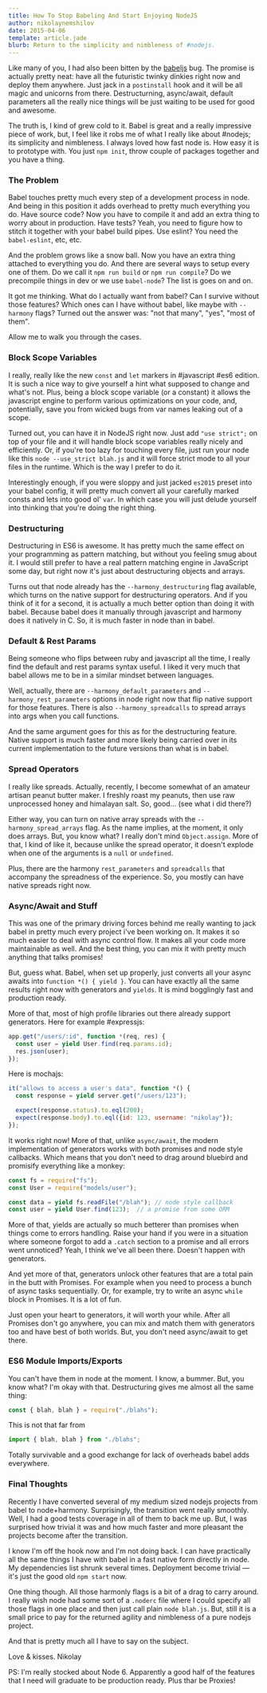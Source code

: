 ```yaml
---
title: How To Stop Babeling And Start Enjoying NodeJS
author: nikolaynemshilov
date: 2015-04-06
template: article.jade
blurb: Return to the simplicity and nimbleness of #nodejs.
---
```


Like many of you, I had also been bitten by the [babeljs](https://babeljs.io)
bug. The promise is actually pretty neat: have all the futuristic twinky dinkies
right now and deploy them anywhere. Just jack in a `postinstall` hook and it
will be all magic and unicorns from there. Destructurning, async/await, default
parameters all the really nice things will be just waiting to be used for good
and awesome.

The truth is, I kind of grew cold to it. Babel is great and a really impressive
piece of work, but, I feel like it robs me of what I really like about #nodejs;
its simplicity and nimbleness. I always loved how fast node is. How easy it
is to prototype with. You just `npm init`, throw couple of packages together
and you have a thing.

### The Problem

Babel touches pretty much every step of a development process in node. And being
in this position it adds overhead to pretty much everything you do. Have source
code? Now you have to compile it and add an extra thing to worry about in production.
Have tests? Yeah, you need to figure how to stitch it together with your babel
build pipes. Use eslint? You need the `babel-eslint`, etc, etc.

And the problem grows like a snow ball. Now you have an extra thing attached
to everything you do. And there are several ways to setup every one of them. Do
we call it `npm run build` or `npm run compile`? Do we precompile things in dev
or we use `babel-node`? The list is goes on and on.

It got me thinking. What do I actually want from babel? Can I survive without
those features? Which ones can I have without babel, like maybe with `--harmony`
flags? Turned out the answer was: "not that many", "yes", "most of them".

Allow me to walk you through the cases.

### Block Scope Variables

I really, really like the new `const` and `let` markers in #javascript #es6 edition.
It is such a nice way to give yourself a hint what supposed to change and what's
not. Plus, being a block scope variable (or a constant) it allows the javascript
engine to perform various optimizations on your code, and, potentially, save
you from wicked bugs from var names leaking out of a scope.

Turned out, you can have it in NodeJS right now. Just add `"use strict";` on
top of your file and it will handle block scope variables really nicely and
efficiently. Or, if you're too lazy for touching every file, just run your node
like this `node --use_strict blah.js` and it will force strict mode to all your
files in the runtime. Which is the way I prefer to do it.

Interestingly enough, if you were sloppy and just jacked `es2015` preset into
your babel config, it will pretty much convert all your carefully marked consts
and lets into good ol' `var`. In which case you will just delude yourself into
thinking that you're doing the right thing.

### Destructuring

Destructuring in ES6 is awesome. It has pretty much the same effect on your
programming as pattern matching, but without you feeling smug about it. I would
still prefer to have a real pattern matching engine in JavaScript some day, but
right now it's just about destructuring objects and arrays.

Turns out that node already has the `--harmony_destructuring` flag available,
which turns on the native support for destructuring operators. And if you think
of it for a second, it is actually a much better option than doing it with
babel. Because babel does it manually through javascript and harmony does it
natively in C. So, it is much faster in node than in babel.

### Default & Rest Params

Being someone who flips between ruby and javascript all the time, I really find
the default and rest params syntax useful. I liked it very much that babel allows
me to be in a similar mindset between languages.

Well, actually, there are `--harmony_default_parameters` and `--harmony_rest_parameters`
options in node right now that flip native support for those features. There
is also `--harmony_spreadcalls` to spread arrays into args when you call functions.

And the same argument goes for this as for the destructuring feature. Native
support is much faster and more likely being carried over in its current
implementation to the future versions than what is in babel.

### Spread Operators

I really like spreads. Actually, recently, I become somewhat of an amateur
artisan peanut butter maker. I freshly roast my peanuts, then use raw unprocessed
honey and himalayan salt. So, good... (see what i did there?)

Either way, you can turn on native array spreads with the `--harmony_spread_arrays`
flag. As the name implies, at the moment, it only does arrays. But, you know what?
I really don't mind `Object.assign`. More of that, I kind of like it, because unlike
the spread operator, it doesn't explode when one of the arguments is a `null` or
`undefined`.

Plus, there are the harmony `rest_parameters` and `spreadcalls` that accompany
the spreadness of the experience. So, you mostly can have native spreads right
now.

### Async/Await and Stuff

This was one of the primary driving forces behind me really wanting to jack
babel in pretty much every project i've been working on. It makes it so much
easier to deal with async control flow. It makes all your code more maintainable
as well. And the best thing, you can mix it with pretty much anything that talks
promises!

But, guess what. Babel, when set up properly, just converts all your async awaits
into `function *() { yield }`. You can have exactly all the same results right
now with generators and `yields`. It is mind bogglingly fast and production
ready.

More of that, most of high profile libraries out there already support generators.
Here for example #expressjs:

```js
app.get("/users/:id", function *(req, res) {
  const user = yield User.find(req.params.id);
  res.json(user);
});
```

Here is mochajs:

```js
it("allows to access a user's data", function *() {
  const response = yield server.get("/users/123");

  expect(response.status).to.eql(200);
  expect(response.body).to.eql({id: 123, username: "nikolay"});
});
```

It works right now! More of that, unlike `async/await`, the modern implementation
of generators works with both promises and node style callbacks. Which means
that you don't need to drag around bluebird and promisify everything like a
monkey:

```js
const fs = require("fs");
const User = require("models/user");

const data = yield fs.readFile("/blah"); // node style callback
const user = yield User.find(123);  // a promise from some ORM
```

More of that, yields are actually so much betterer than promises when things
come to errors handling. Raise your hand if you were in a situation where
someone forgot to add a `.catch` section to a promise and all errors went unnoticed?
Yeah, I think we've all been there. Doesn't happen with generators.

And yet more of that, generators unlock other features that are a total pain in
the butt with Promises. For example when you need to process a bunch of async tasks
sequentially. Or, for example, try to write an async `while` block in Promises.
It is a lot of fun.

Just open your heart to generators, it will worth your while. After all Promises
don't go anywhere, you can mix and match them with generators too and have best
of both worlds. But, you don't need async/await to get there.

### ES6 Module Imports/Exports

You can't have them in node at the moment. I know, a bummer. But, you know what?
I'm okay with that. Destructuring gives me almost all the same thing:

```js
const { blah, blah } = require("./blahs");
```

This is not that far from

```js
import { blah, blah } from "./blahs";
```

Totally survivable and a good exchange for lack of overheads babel adds everywhere.

### Final Thoughts

Recently I have converted several of my medium sized nodejs projects from babel
to node+harmony. Surprisingly, the transition went really smoothly. Well, I had
a good tests coverage in all of them to back me up. But, I was surprised how
trivial it was and how much faster and more pleasant the projects become after
the transition.

I know I'm off the hook now and I'm not doing back. I can have practically all the
same things I have with babel in a fast native form directly in node. My
dependencies list shrunk several times. Deployment become trivial — it's just
the good old `npm start` now.

One thing though. All those harmonly flags is a bit of a drag to carry around. I
really wish node had some sort of a `.noderc` file where I could specify all those
flags in one place and then just call plain `node blah.js`. But, still it is
a small price to pay for the returned agility and nimbleness of a pure nodejs
project.

And that is pretty much all I have to say on the subject.

Love & kisses. Nikolay

PS: I'm really stocked about Node 6. Apparently a good half of the features that
I need will graduate to be production ready. Plus thar be Proxies!
